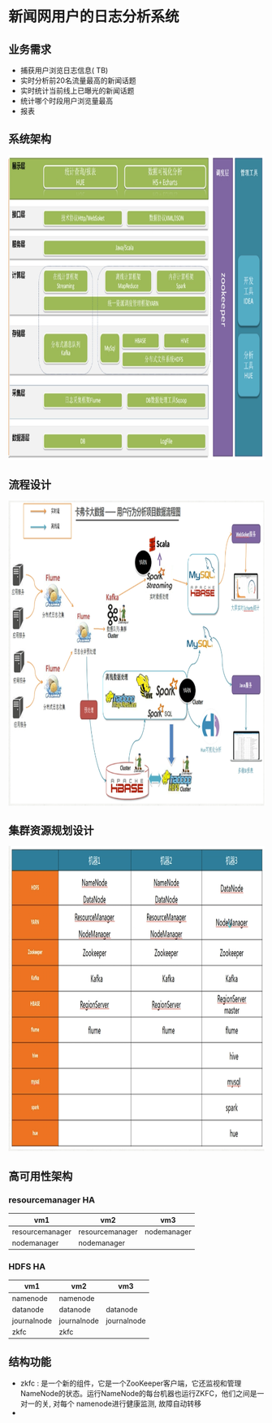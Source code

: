 # 新闻网用户的日志分析系统
## 业务需求
- 捕获用户浏览日志信息( TB)
- 实时分析前20名流量最高的新闻话题
- 实时统计当前线上已曝光的新闻话题
- 统计哪个时段用户浏览量最高
- 报表

## 系统架构
<div align = center>
<img height="600" width="900" src="images/4.png">
</div>

## 流程设计
<div align = center>
<img height="600" width="900" src="images/5.png">
</div>

## 集群资源规划设计
<div align = center>
<img height="600" width="900" src="images/6.png">
</div>


## 高可用性架构

### resourcemanager HA
| vm1 | vm2 | vm3|
| - | - | - |
| resourcemanager | resourcemanager | nodemanager
| nodemanager | nodemanager | 

### HDFS HA
| vm1 | vm2 | vm3 |
|-|-|-|
|namenode | namenode | |
datanode | datanode | datanode |
journalnode | journalnode | journalnode |
zkfc | zkfc

## 结构功能
- zkfc : 是一个新的组件，它是一个ZooKeeper客户端，它还监视和管理NameNode的状态。运行NameNode的每台机器也运行ZKFC，他们之间是一对一的关, 对每个 namenode进行健康监测, 故障自动转移
- 